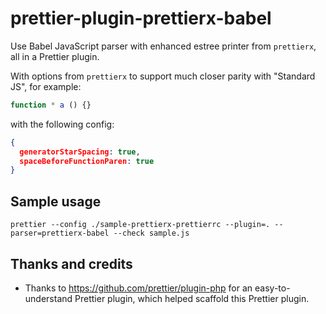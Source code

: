 # prettier-plugin-prettierx-babel

Use Babel JavaScript parser with enhanced estree printer from `prettierx`,
all in a Prettier plugin.

With options from `prettierx` to support much closer parity with "Standard JS",
for example:

```js
function * a () {}
```

with the following config:

```json
{
  generatorStarSpacing: true,
  spaceBeforeFunctionParen: true
}
```

## Sample usage

```
prettier --config ./sample-prettierx-prettierrc --plugin=. --parser=prettierx-babel --check sample.js
```

## Thanks and credits

- Thanks to https://github.com/prettier/plugin-php for an easy-to-understand Prettier plugin,
  which helped scaffold this Prettier plugin.
